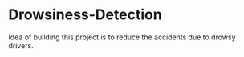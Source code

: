 # Drowsiness-Detection
 Idea of building this project is to reduce the accidents due to drowsy drivers. 
